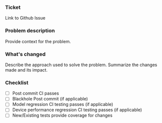 ### Ticket
Link to Github Issue

### Problem description
Provide context for the problem.

### What's changed
Describe the approach used to solve the problem.
Summarize the changes made and its impact.

### Checklist
- [ ] Post commit CI passes
- [ ] Blackhole Post commit (if applicable)
- [ ] Model regression CI testing passes (if applicable)
- [ ] Device performance regression CI testing passes (if applicable)
- [ ] New/Existing tests provide coverage for changes
